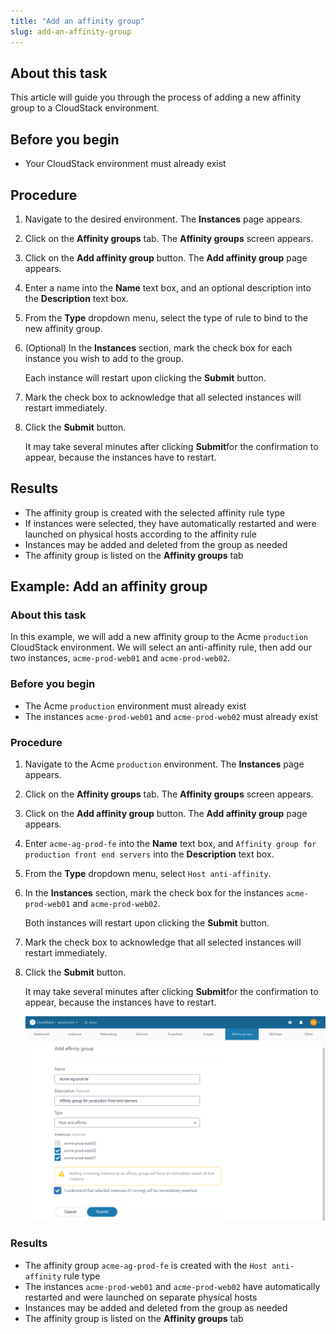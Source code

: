 ```yaml
---
title: "Add an affinity group"
slug: add-an-affinity-group
---
```



## About this task

This article will guide you through the process of adding a new affinity group to a CloudStack environment.

## Before you begin

-   Your CloudStack environment must already exist

## Procedure

1.  Navigate to the desired environment. The **Instances** page appears.

2.  Click on the **Affinity groups** tab. The **Affinity groups** screen appears.

3.  Click on the **Add affinity group** button. The **Add affinity group** page appears.

4.  Enter a name into the **Name** text box, and an optional description into the **Description** text box.

5.  From the **Type** dropdown menu, select the type of rule to bind to the new affinity group.

6.  \(Optional\) In the **Instances** section, mark the check box for each instance you wish to add to the group.

    Each instance will restart upon clicking the **Submit** button.

7.  Mark the check box to acknowledge that all selected instances will restart immediately.

8.  Click the **Submit** button.

    It may take several minutes after clicking **Submit**for the confirmation to appear, because the instances have to restart.


## Results

-   The affinity group is created with the selected affinity rule type
-   If instances were selected, they have automatically restarted and were launched on physical hosts according to the affinity rule
-   Instances may be added and deleted from the group as needed
-   The affinity group is listed on the **Affinity groups** tab

## Example: Add an affinity group

### About this task

In this example, we will add a new affinity group to the Acme `production` CloudStack environment. We will select an anti-affinity rule, then add our two instances, `acme-prod-web01` and `acme-prod-web02`.

### Before you begin

-   The Acme `production` environment must already exist
-   The instances `acme-prod-web01` and `acme-prod-web02` must already exist

### Procedure

1.  Navigate to the Acme `production` environment. The **Instances** page appears.

2.  Click on the **Affinity groups** tab. The **Affinity groups** screen appears.

3.  Click on the **Add affinity group** button. The **Add affinity group** page appears.

4.  Enter `acme-ag-prod-fe` into the **Name** text box, and `Affinity group for production front end servers` into the **Description** text box.

5.  From the **Type** dropdown menu, select `Host anti-affinity`.

6.  In the **Instances** section, mark the check box for the instances `acme-prod-web01` and `acme-prod-web02`.

    Both instances will restart upon clicking the **Submit** button.

7.  Mark the check box to acknowledge that all selected instances will restart immediately.

8.  Click the **Submit** button.

    It may take several minutes after clicking **Submit**for the confirmation to appear, because the instances have to restart.

    ![Screenshot of the Add affinity group page, filled out and ready to press the Submit button](/assets/cs-add-affinity-group-en.png "The Add affinity group page")


### Results

-   The affinity group `acme-ag-prod-fe` is created with the `Host anti-affinity` rule type
-   The instances `acme-prod-web01` and `acme-prod-web02` have automatically restarted and were launched on separate physical hosts
-   Instances may be added and deleted from the group as needed
-   The affinity group is listed on the **Affinity groups** tab

